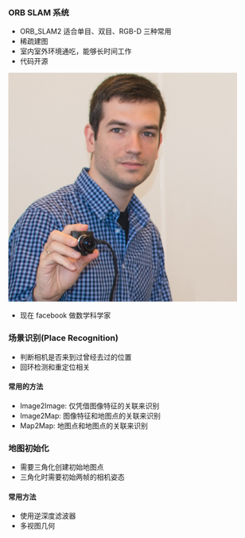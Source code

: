 ### ORB SLAM 系统
- ORB_SLAM2 适合单目、双目、RGB-D 三种常用
- 稀疏建图
- 室内室外环境通吃，能够长时间工作
- 代码开源

<img src="./orb_slam/001.png">

- 现在 facebook 做数学科学家

### 场景识别(Place Recognition)
- 判断相机是否来到过曾经去过的位置
- 回环检测和重定位相关
#### 常用的方法
- Image2Image: 仅凭借图像特征的关联来识别
- Image2Map: 图像特征和地图点的关联来识别
- Map2Map: 地图点和地图点的关联来识别

### 地图初始化
- 需要三角化创建初始地图点
- 三角化时需要初始两帧的相机姿态

#### 常用方法
- 使用逆深度滤波器
- 多视图几何

